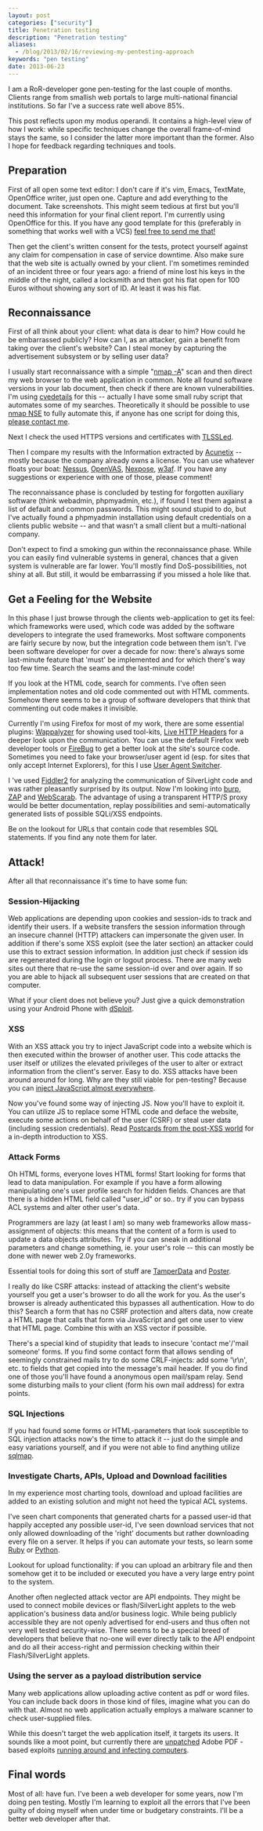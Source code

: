 ```yaml
---
layout: post
categories: ["security"]
title: Penetration testing
description: "Penetration testing"
aliases:
  - /blog/2013/02/16/reviewing-my-pentesting-approach
keywords: "pen testing"
date: 2013-06-23
---
```


I am a RoR-developer gone pen-testing for the last couple of months. Clients range from smallish web portals to large multi-national financial institutions. So far I've a success rate well above 85%.

This post reflects upon my modus operandi. It contains a high-level view of how I work: while specific techniques change the overall frame-of-mind stays the same, so I consider the latter more important than the former. Also I hope for feedback regarding techniques and tools.

<!-- more -->

## Preparation

First of all open some text editor: I don't care if it's vim, Emacs, TextMate, OpenOffice writer, just open one. Capture and add everything to the document. Take screenshots. This might seem tedious at first but you'll need this information for your final client report. I'm currently using OpenOffice for this. If you have any good template for this (preferably in something that works well with a VCS) [feel free to send me that!](mailto:andreashappe@snikt.net)

Then get the client's written consent for the tests, protect yourself against any claim for compensation in case of service downtime. Also make sure that the web site is actually owned by your client. I'm sometimes reminded of an incident three or four years ago: a friend of mine lost his keys in the middle of the night, called a locksmith and then got his flat open for 100 Euros without showing any sort of ID. At least it was his flat.

## Reconnaissance

First of all think about your client: what data is dear to him? How could he be embarrassed publicly? How can I, as an attacker, gain a benefit from taking over the client's website? Can I steal money by capturing the advertisement subsystem or by selling user data?

I usually start reconnaissance with a simple "[nmap -A](http://nmap.org)" scan and then direct my web browser to the web application in common. Note all found software versions in your lab document, then check if there are known vulnerabilities. I'm using [cvedetails](http://www.cvedetails.com) for this -- actually I have some small ruby script that automates some of my searches. Theoretically it should be possible to use [nmap NSE](http://nmap.org/nsedoc/) to fully automate this, if anyone has one script for doing this, [please contact me](mailto:andreashappe@snikt.net).

Next I check the used HTTPS versions and certificates with [TLSSLed](http://blog.taddong.com/2011/10/tlssled-v12.html).

Then I compare my results with the Information extracted by [Acunetix](http://www.acunetix.com/) -- mostly because the company already owns a license. You can use whatever floats your boat: [Nessus](http://www.tenable.com/products/nessus), [OpenVAS](http://www.openvas.org), [Nexpose](https://www.rapid7.com/products/nexpose/), [w3af](http://w3af.org/). If you have any suggestions or experience with one of those, please comment!

The reconnaissance phase is concluded by testing for forgotten auxiliary software (think webadmin, phpmyadmin, etc.), if found I test them against a list of default and common passwords. This might sound stupid to do, but I've actually found a phpmyadmin installation using default credentials on a clients public website -- and that wasn't a small client but a multi-national company.

Don't expect to find a smoking gun within the reconnaissance phase. While you can easily find vulnerable systems in general, chances that a given system is vulnerable are far lower. You'll mostly find DoS-possibilities, not shiny at all. But still, it would be embarrassing if you missed a hole like that.

## Get a Feeling for the Website

In this phase I just browse through the clients web-application to get its feel: which frameworks were used, which code was added by the software developers to integrate the used frameworks. Most software components are fairly secure by now, but the integration code between them isn't. I've been software developer for over a decade for now: there's always some last-minute feature that 'must' be implemented and for which there's way too few time. Search the seams and the last-minute code!

If you look at the HTML code, search for comments. I've often seen implementation notes and old code commented out with HTML comments. Somehow there seems to be a group of software developers that think that commenting out code makes it invisible.

Currently I'm using Firefox for most of my work, there are some essential plugins: [Wappalyzer](https://addons.mozilla.org/en-us/firefox/addon/wappalyzer/) for showing used tool-kits, [Live HTTP Headers](https://addons.mozilla.org/en-US/firefox/addon/live-http-headers/) for a deeper look upon the communication. You can use the default Firefox web developer tools or [FireBug](http://getfirebug.com) to get a better look at the site's source code. Sometimes you need to fake your browser/user agent id (esp. for sites that only accept Internet Explorers), for this I use [User Agent Switcher](https://addons.mozilla.org/en-US/firefox/addon/user-agent-switcher/).

I 've used [Fiddler2](https://fiddler2.com/fiddler2/) for analyzing the communication of SilverLight code and was rather pleasantly surprised by its output. Now I'm looking into [burp](http://portswigger.net/burp/proxy.html), [ZAP](http://owasp.blogspot.co.at/2013/01/owasp-zed-attack-proxy-v-200.html) and [WebScarab](https://www.owasp.org/index.php/Category:OWASP_WebScarab_Project). The advantage of using a transparent HTTP/S proxy would be better documentation, replay possibilities and semi-automatically generated lists of possible SQLi/XSS endpoints.

Be on the lookout for URLs that contain code that resembles SQL statements. If you find any note them for later.

## Attack!

After all that reconnaissance it's time to have some fun:

### Session-Hijacking

Web applications are depending upon cookies and session-ids to track and identify their users. If a website transfers the session information through an insecure channel (HTTP) attackers can impersonate the given user. In addition if there's some XSS exploit (see the later section) an attacker could use this to extract session information. In addition just check if session ids are regenerated during the login or logout process. There are many web sites out there that re-use the same session-id over and over again. If so you are able to hijack all subsequent user sessions that are created on that computer.

What if your client does not believe you? Just give a quick demonstration using your Android Phone with [dSploit](http://www.dsploit.net).

### XSS

With an XSS attack you try to inject JavaScript code into a website which is then executed within the browser of another user. This code attacks the user itself or utilizes the elevated privileges of the user to alter or extract information from the client's server. Easy to do. XSS attacks have been around around for long. Why are they still viable for pen-testing? Because you can [inject JavaScript almost everywhere](https://www.owasp.org/index.php/XSS_Filter_Evasion_Cheat_Sheet).

Now you've found some way of injecting JS. Now you'll have to exploit it. You can utilize JS to replace some HTML code and deface the website, execute some actions on behalf of the user (CSRF) or steal user data (including session credentials). Read [Postcards from the post-XSS world](http://lcamtuf.coredump.cx/postxss/) for a in-depth introduction to XSS.

### Attack Forms

Oh HTML forms, everyone loves HTML forms! Start looking for forms that lead to data manipulation. For example if you have a form allowing manipulating one's user profile search for hidden fields. Chances are that there is a hidden HTML field called "user\_id" or so.. try if you can bypass ACL systems and alter other user's data.

Programmers are lazy (at least I am) so many web frameworks allow mass-assignment of objects: this means that the content of a form is used to update a data objects attributes. Try if you can sneak in additional parameters and change something, ie. your user's role -- this can mostly be done with newer web 2.0y frameworks.

Essential tools for doing this sort of stuff are [TamperData](https://addons.mozilla.org/en-us/firefox/addon/tamper-data/) and [Poster](https://addons.mozilla.org/en-us/firefox/addon/poster/).

I really do like CSRF attacks: instead of attacking the client's website yourself you get a user's browser to do all the work for you. As the user's browser is already authenticated this bypasses all authentication. How to do this? Search a form that has no CSRF protection and alters data, now create a HTML page that calls that form via JavaScript and get one user to view that HTML page. Combine this with an XSS vector if possible.

There's a special kind of stupidity that leads to insecure 'contact me'/'mail someone' forms. If you find some contact form that allows sending of seemingly constrained mails try to do some CRLF-injects: add some '\r\n', etc.  to fields that get copied into the message's mail header. If you do find one of those you'll have found a anonymous open mail/spam relay. Send some disturbing mails to your client (form his own mail address) for extra points.

### SQL Injections

If you had found some forms or HTML-parameters that look susceptible to SQL injection attacks now's the time to attack it -- just do the simple and easy variations yourself, and if you were not able to find anything utilize [sqlmap](http://www.sqlmap.org).

### Investigate Charts, APIs, Upload and Download facilities

In my experience most charting tools, download and upload facilities are added to an existing solution and might not heed the typical ACL systems.

I've seen chart components that generated charts for a passed user-id that happily accepted any possible user-id, I've seen download services that not only allowed downloading of the 'right' documents but rather downloading every file on a server. It helps if you can automate your tests, so learn some [Ruby](http://www.ruby-lang.org) or [Python](http://www.python.org).

Lookout for upload functionality: if you can upload an arbitrary file and then somehow get it to be included or executed you have a very large entry point to the system.

Another often neglected attack vector are API endpoints. They might be used to connect mobile devices or flash/SilverLight applets to the web application's business data and/or business logic. While being publicly accessible they are not openly advertised for end-users and thus often not very well tested security-wise. There seems to be a special breed of developers that believe that no-one will ever directly talk to the API endpoint and do all their access-right and permission checking within their Flash/SilverLight applets.

### Using the server as a payload distribution service

Many web applications allow uploading active content as pdf or word files. You can include back doors in those kind of files, imagine what you can do with that. Almost no web application actually employs a malware scanner to check user-supplied files.

While this doesn't target the web application itself, it targets its users. It sounds like a moot point, but currently there are [unpatched](http://blogs.adobe.com/psirt/2013/02/schedule-update-to-security-advisory-for-adobe-reader-and-acrobat-apsa13-02.html) Adobe PDF - based exploits [running around and infecting computers](http://blogs.mcafee.com/mcafee-labs/analyzing-the-first-rop-only-sandbox-escaping-pdf-exploit).

## Final words

Most of all: have fun. I've been a web developer for some years, now I'm doing pen testing. Mostly I'm learning to exploit all the errors that I've been guilty of doing myself when under time or budgetary constraints. I'll be a better web developer after that.
